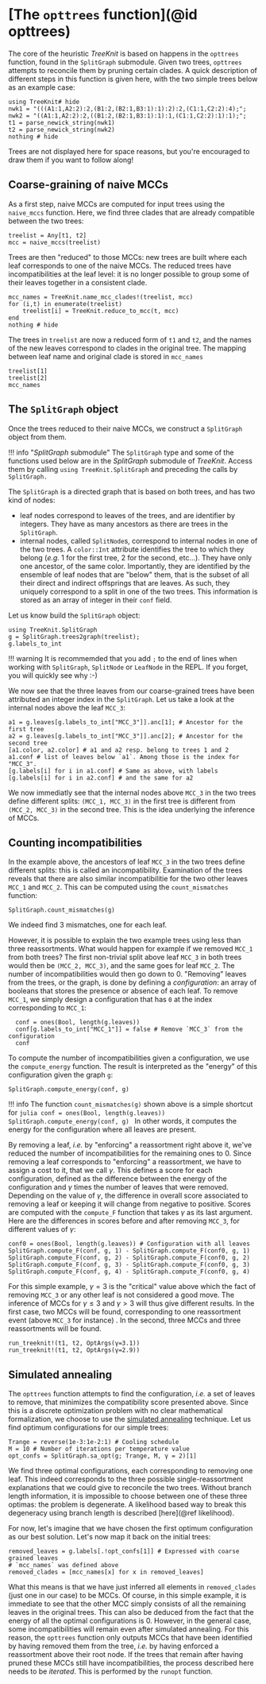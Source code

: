 # [The `opttrees` function](@id opttrees)

The core of the heuristic *TreeKnit* is based on happens in the `opttrees` function, found in the `SplitGraph` submodule. 
  Given two trees, `opttrees` attempts to reconcile them by pruning certain clades. 
  A quick description of different steps in this function is given here, with the two simple trees below as an example case: 
```@example opttrees
using TreeKnit# hide
nwk1 = "(((A1:1,A2:2):2,(B1:2,(B2:1,B3:1):1):2):2,(C1:1,C2:2):4);";
nwk2 = "((A1:1,A2:2):2,((B1:2,(B2:1,B3:1):1):1,(C1:1,C2:2):1):1);";
t1 = parse_newick_string(nwk1)
t2 = parse_newick_string(nwk2)
nothing # hide
```
Trees are not displayed here for space reasons, but you're encouraged to draw them if you want to follow along! 

## Coarse-graining of naive MCCs

As a first step, naive MCCs are computed for input trees using the `naive_mccs` function. 
  Here, we find three clades that are already compatible between the two trees: 
```@example opttrees
treelist = Any[t1, t2]
mcc = naive_mccs(treelist)
```  

Trees are then "reduced" to those MCCs: new trees are built where each leaf corresponds to one of the naive MCCs. 
  The reduced trees have incompatibilities at the leaf level: it is no longer possible to group some of their leaves together in a consistent clade.  
```@example opttrees
mcc_names = TreeKnit.name_mcc_clades!(treelist, mcc)
for (i,t) in enumerate(treelist)
	treelist[i] = TreeKnit.reduce_to_mcc(t, mcc)
end
nothing # hide
```

The trees in `treelist` are now a reduced form of `t1` and `t2`, and the names of the new leaves correspond to clades in the original tree. 
  The mapping between leaf name and original clade is stored in `mcc_names`
```@repl opttrees
treelist[1]
treelist[2]
mcc_names
```

## The `SplitGraph` object

Once the trees reduced to their naive MCCs, we construct a `SplitGraph` object from them. 

!!! info "*SplitGraph* submodule"
    The `SplitGraph` type and some of the functions used below are in the *SplitGraph* submodule of *TreeKnit*. Access them by calling `using TreeKnit.SplitGraph` and preceding the calls by `SplitGraph.`

The `SplitGraph` is a directed graph that is based on both trees, and has two kind of nodes: 
- leaf nodes correspond to leaves of the trees, and are identifier by integers. 
  They have as many ancestors as there are trees in the `SplitGraph`. 
- internal nodes, called `SplitNode`s, correspond to internal nodes in one of the two trees. A `color::Int` attribute identifies the tree to which they belong (*e.g.* 1 for the first tree, 2 for the second, etc...).
  They have only one ancestor, of the same color. 
  Importantly, they are identified by the ensemble of leaf nodes that are "below" them, that is the subset of all their direct and indirect offsprings that are leaves. 
  As such, they uniquely correspond to a split in one of the two trees. 
  This information is stored as an array of integer in their `conf` field. 

Let us know build the `SplitGraph` object: 
```@example opttrees
using TreeKnit.SplitGraph
g = SplitGraph.trees2graph(treelist); 
g.labels_to_int
```

!!! warning
    It is recommemded that you add `;` to the end of lines when working with `SplitGraph`, `SplitNode` or `LeafNode` in the REPL. 
    If you forget, you will quickly see why :-) 

We now see that the three leaves from our coarse-grained trees have been attributed an integer index in the `SplitGraph`. 
  Let us take a look at the internal nodes above the leaf `MCC_3`: 
```@repl opttrees
a1 = g.leaves[g.labels_to_int["MCC_3"]].anc[1]; # Ancestor for the first tree
a2 = g.leaves[g.labels_to_int["MCC_3"]].anc[2]; # Ancestor for the second tree
[a1.color, a2.color] # a1 and a2 resp. belong to trees 1 and 2
a1.conf # list of leaves below `a1`. Among those is the index for "MCC_3".
[g.labels[i] for i in a1.conf] # Same as above, with labels
[g.labels[i] for i in a2.conf] # and the same for a2 
```
We now immediatly see that the internal nodes above `MCC_3` in the two trees define different splits: `(MCC_1, MCC_3)` in the first tree is different from `(MCC_2, MCC_3)` in the second tree. 
  This is the idea underlying the inference of MCCs. 

## Counting incompatibilities

In the example above, the ancestors of leaf `MCC_3` in the two trees define different splits: this is called an incompatibility. 
  Examination of the trees reveals that there are also similar incompatibilitie for the two other leaves `MCC_1` and `MCC_2`. 
  This can be computed using the `count_mismatches` function: 

```@example opttrees
SplitGraph.count_mismatches(g)
```

We indeed find 3 mismatches, one for each leaf. 

However, it is possible to explain the two example trees using less than three reassortments. 
  What would happen for example if we removed `MCC_1` from both trees? 
  The first non-trivial split above leaf `MCC_3` in both trees would then be `(MCC_2, MCC_3)`, and the same goes for leaf `MCC_2`. 
  The number of incompatibilities would then go down to 0. 
"Removing" leaves from the trees, or the graph, is done by defining a *configuration*: an array of booleans that stores the presence or absence of each leaf. 
  To remove `MCC_1`, we simply design a configuration that has `0` at the index corresponding to `MCC_1`: 

```@example opttrees
  conf = ones(Bool, length(g.leaves))
  conf[g.labels_to_int["MCC_1"]] = false # Remove `MCC_3` from the configuration
  conf
```

To compute the number of incompatibilities given a configuration, we use the `compute_energy` function. The result is interpreted as the "energy" of this configuration given the graph `g`: 

```@example opttrees
SplitGraph.compute_energy(conf, g)
```

!!! info 
    The function `count_mismatches(g)` shown above is a simple shortcut for 
    ```julia
    conf = ones(Bool, length(g.leaves))
    SplitGraph.compute_energy(conf, g)
    ```
    In other words, it computes the energy for the configuration where all leaves are present. 

By removing a leaf, *i.e.* by "enforcing" a reassortment right above it, we've reduced the number of incompatibilities for the remaining ones to 0. 
  Since removing a leaf corresponds to "enforcing" a reassortment, we have to assign a cost to it, that we call $\gamma$. 
  This defines a score for each configuration, defined as the difference between the energy of the configuration and $\gamma$ times the number of leaves that were removed.
Depending on the value of $\gamma$, the difference in overall score associated to removing a leaf or keeping it will change from negative to positive. 
  Scores are computed with the `compute_F` function that takes $\gamma$ as its last argument.
  Here are the differences in scores before and after removing `MCC_3`, for different values of $\gamma$:   
```@repl opttrees
conf0 = ones(Bool, length(g.leaves)) # Configuration with all leaves
SplitGraph.compute_F(conf, g, 1) - SplitGraph.compute_F(conf0, g, 1)
SplitGraph.compute_F(conf, g, 2) - SplitGraph.compute_F(conf0, g, 2)
SplitGraph.compute_F(conf, g, 3) - SplitGraph.compute_F(conf0, g, 3)
SplitGraph.compute_F(conf, g, 4) - SplitGraph.compute_F(conf0, g, 4)
```

For this simple example, $\gamma = 3$ is the "critical" value above which the fact of removing `MCC_3` or any other leaf is not considered a good move. 
  The inference of MCCs for $\gamma \leq 3$ and $\gamma > 3$ will thus give different results. 
  In the first case, two MCCs will be found, corresponding to one reassortment event (above `MCC_3` for instance)
. 
  In the second, three MCCs and three reassortments will be found. 

```@repl opttrees
run_treeknit!(t1, t2, OptArgs(γ=3.1))
run_treeknit!(t1, t2, OptArgs(γ=2.9))
```

## Simulated annealing

The `opttrees` function attempts to find the configuration, *i.e.* a set of leaves to remove, that minimizes the compatibility score presented above. 
  Since this is a discrete optimization problem with no clear mathematical formalization, we choose to use the [simulated annealing](https://en.wikipedia.org/wiki/Simulated_annealing) technique. 
Let us find optimum configurations for our simple trees: 

```@example opttrees
Trange = reverse(1e-3:1e-2:1) # Cooling schedule
M = 10 # Number of iterations per temperature value
opt_confs = SplitGraph.sa_opt(g; Trange, M, γ = 2)[1]
```

We find three optimal configurations, each corresponding to removing one leaf. 
  This indeed corresponds to the three possible single-reassortment explanations that we could give to reconcile the two trees. 
  Without branch length information, it is impossible to choose between one of these three optimas: the problem is degenerate. 
  A likelihood based way to break this degeneracy using branch length is described [here](@ref likelihood).

For now, let's imagine that we have chosen the first optimum configuration as our best solution. 
  Let's now map it back on the initial trees: 

```@repl opttrees
removed_leaves = g.labels[.!opt_confs[1]] # Expressed with coarse grained leaves
# `mcc_names` was defined above
removed_clades = [mcc_names[x] for x in removed_leaves]
```

What this means is that we have just inferred all elements in `removed_clades` (just one in our case) to be MCCs. 
  Of course, in this simple example, it is immediate to see that the other MCC simply consists of all the remaining leaves in the original trees. 
  This can also be deduced from the fact that the energy of all the optimal configurations is 0. 
However, in the general case, some incompatibilities will remain even after simulated annealing. 
  For this reason, the `opttrees` function only outputs MCCs that have been identified by having removed them from the tree, *i.e.* by having enforced a reassortment above their root node. 
  If the trees that remain after having pruned these MCCs still have incompatibilities, the process described here needs to be *iterated*. 
  This is performed by the `runopt` function. 






